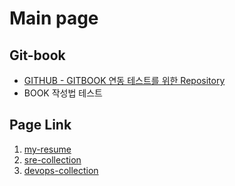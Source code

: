 # Main page

## Git-book

* [GITHUB - GITBOOK 연동 테스트를 위한 Repository](https://github.com/andrewjin89/gitbook)
* BOOK 작성법 테스트

## Page Link

1. [my-resume](https://andrewjin.gitbook.io/portfolio/v/my-resume/)
2. [sre-collection](https://andrewjin.gitbook.io/portfolio/v/sre-collection/)
3. [devops-collection](https://andrewjin.gitbook.io/portfolio/v/devops-collection/)
